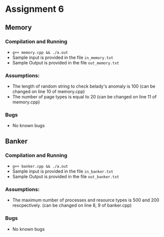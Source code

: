 # Assignment 6

## Memory

### Compilation and Running
- ```g++ memory.cpp && ./a.out```
- Sample input is provided in the file ```in_memory.txt```
- Sample Output is provided in the file ```out_memory.txt```

### Assumptions:
- The length of random string to check belady's anomaly is 100 (can be changed on line 10 of memory.cpp)
- The number of page types is equal to 20 (can be changed on line 11 of memory.cpp)

### Bugs
- No known bugs

## Banker

### Compilation and Running
- ```g++ banker.cpp && ./a.out```
- Sample input is provided in the file ```in_banker.txt```
- Sample Output is provided in the file ```out_banker.txt```

### Assumptions:
- The maximum number of processes and resource types is 500 and 200 rescpectively. (can be changed on line 8, 9 of banker.cpp)

### Bugs
- No known bugs